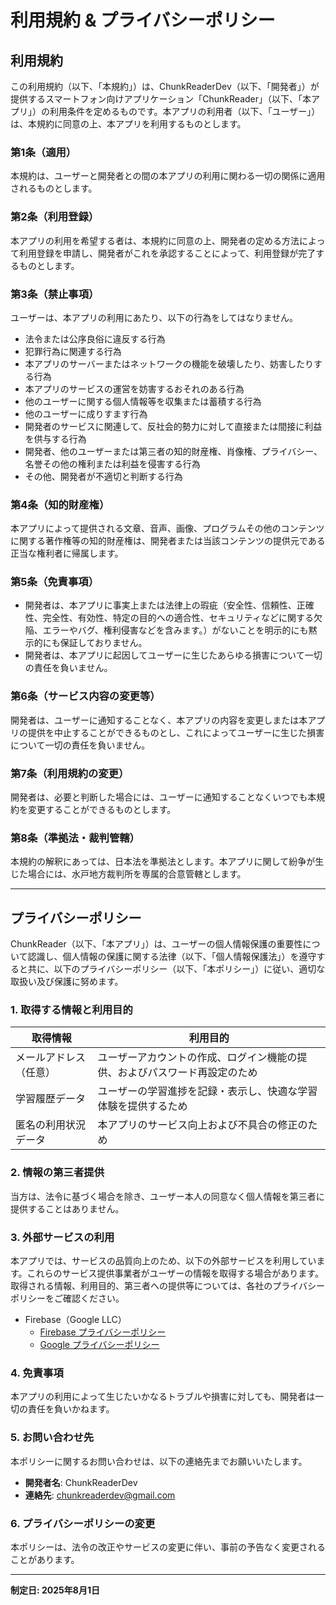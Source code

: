 # 利用規約 & プライバシーポリシー

## 利用規約

この利用規約（以下、「本規約」）は、ChunkReaderDev（以下、「開発者」）が提供するスマートフォン向けアプリケーション「ChunkReader」（以下、「本アプリ」）の利用条件を定めるものです。本アプリの利用者（以下、「ユーザー」）は、本規約に同意の上、本アプリを利用するものとします。

### 第1条（適用）
本規約は、ユーザーと開発者との間の本アプリの利用に関わる一切の関係に適用されるものとします。

### 第2条（利用登録）
本アプリの利用を希望する者は、本規約に同意の上、開発者の定める方法によって利用登録を申請し、開発者がこれを承認することによって、利用登録が完了するものとします。

### 第3条（禁止事項）
ユーザーは、本アプリの利用にあたり、以下の行為をしてはなりません。

- 法令または公序良俗に違反する行為  
- 犯罪行為に関連する行為  
- 本アプリのサーバーまたはネットワークの機能を破壊したり、妨害したりする行為  
- 本アプリのサービスの運営を妨害するおそれのある行為  
- 他のユーザーに関する個人情報等を収集または蓄積する行為  
- 他のユーザーに成りすます行為  
- 開発者のサービスに関連して、反社会的勢力に対して直接または間接に利益を供与する行為  
- 開発者、他のユーザーまたは第三者の知的財産権、肖像権、プライバシー、名誉その他の権利または利益を侵害する行為  
- その他、開発者が不適切と判断する行為  

### 第4条（知的財産権）
本アプリによって提供される文章、音声、画像、プログラムその他のコンテンツに関する著作権等の知的財産権は、開発者または当該コンテンツの提供元である正当な権利者に帰属します。

### 第5条（免責事項）
- 開発者は、本アプリに事実上または法律上の瑕疵（安全性、信頼性、正確性、完全性、有効性、特定の目的への適合性、セキュリティなどに関する欠陥、エラーやバグ、権利侵害などを含みます。）がないことを明示的にも黙示的にも保証しておりません。  
- 開発者は、本アプリに起因してユーザーに生じたあらゆる損害について一切の責任を負いません。  

### 第6条（サービス内容の変更等）
開発者は、ユーザーに通知することなく、本アプリの内容を変更しまたは本アプリの提供を中止することができるものとし、これによってユーザーに生じた損害について一切の責任を負いません。

### 第7条（利用規約の変更）
開発者は、必要と判断した場合には、ユーザーに通知することなくいつでも本規約を変更することができるものとします。

### 第8条（準拠法・裁判管轄）
本規約の解釈にあっては、日本法を準拠法とします。本アプリに関して紛争が生じた場合には、水戸地方裁判所を専属的合意管轄とします。

---

## プライバシーポリシー

ChunkReader（以下、「本アプリ」）は、ユーザーの個人情報保護の重要性について認識し、個人情報の保護に関する法律（以下、「個人情報保護法」）を遵守すると共に、以下のプライバシーポリシー（以下、「本ポリシー」）に従い、適切な取扱い及び保護に努めます。

### 1. 取得する情報と利用目的

| 取得情報 | 利用目的 |
|----------|-----------|
| メールアドレス（任意） | ユーザーアカウントの作成、ログイン機能の提供、およびパスワード再設定のため |
| 学習履歴データ | ユーザーの学習進捗を記録・表示し、快適な学習体験を提供するため |
| 匿名の利用状況データ | 本アプリのサービス向上および不具合の修正のため |

### 2. 情報の第三者提供
当方は、法令に基づく場合を除き、ユーザー本人の同意なく個人情報を第三者に提供することはありません。

### 3. 外部サービスの利用
本アプリでは、サービスの品質向上のため、以下の外部サービスを利用しています。これらのサービス提供事業者がユーザーの情報を取得する場合があります。取得される情報、利用目的、第三者への提供等については、各社のプライバシーポリシーをご確認ください。

- Firebase（Google LLC）  
  - [Firebase プライバシーポリシー](https://firebase.google.com/support/privacy)  
  - [Google プライバシーポリシー](https://policies.google.com/privacy)  

### 4. 免責事項
本アプリの利用によって生じたいかなるトラブルや損害に対しても、開発者は一切の責任を負いかねます。

### 5. お問い合わせ先
本ポリシーに関するお問い合わせは、以下の連絡先までお願いいたします。

- **開発者名**: ChunkReaderDev  
- **連絡先**: chunkreaderdev@gmail.com  

### 6. プライバシーポリシーの変更
本ポリシーは、法令の改正やサービスの変更に伴い、事前の予告なく変更されることがあります。

---

**制定日: 2025年8月1日**
